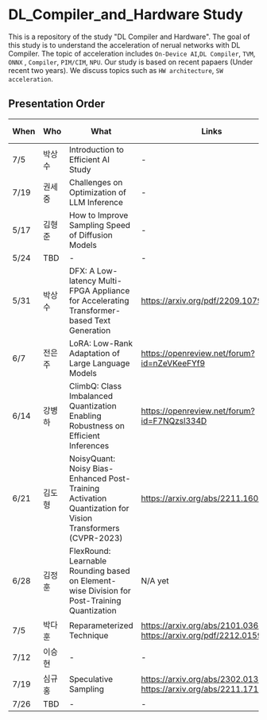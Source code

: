 # DL_Compiler_and_Hardware Study

This is a repository of the study "DL Compiler and Hardware". The goal of this study is to understand the acceleration of nerual networks with DL Compiler. The topic of acceleration includes `On-Device AI`,`DL Compiler`, `TVM`, `ONNX` , `Compiler`, `PIM/CIM`, `NPU`. Our study is based on recent papaers (Under recent two years). We discuss topics such as `HW architecture`, `SW acceleration`.


## Presentation Order
When | Who | What | Links | Issue # | Etc.
---- | --------- | ----------------------------------------- | ----------------------- | --------------------- | ----
7/5 | 박상수 | Introduction to Efficient AI Study | - | #1 | -
7/19 | 권세중 | Challenges on Optimization of LLM Inference | - | #2 | -
5/17 | 김형준 | How to Improve Sampling Speed of Diffusion Models | - | #3 | -
5/24 | TBD | - | - | - | -
5/31 | 박상수 | DFX: A Low-latency Multi-FPGA Appliance for Accelerating Transformer-based Text Generation | https://arxiv.org/pdf/2209.10797.pdf | #5 | -
6/7 | 전은주 | LoRA: Low-Rank Adaptation of Large Language Models | https://openreview.net/forum?id=nZeVKeeFYf9 | #6 | -
6/14 | 강병하 | ClimbQ: Class Imbalanced Quantization Enabling Robustness on Efficient Inferences | https://openreview.net/forum?id=F7NQzsl334D | #7 | -
6/21 | 김도형 | NoisyQuant: Noisy Bias-Enhanced Post-Training Activation Quantization for Vision Transformers (CVPR-2023) | https://arxiv.org/abs/2211.16056 | #8 | -
6/28 |  김정훈 | FlexRound: Learnable Rounding based on Element-wise Division for Post-Training Quantization | N/A yet | - | -
7/5 | 박다훈 | Reparameterized Technique | https://arxiv.org/abs/2101.03697 , https://arxiv.org/pdf/2212.01593.pdf | #10 | -
7/12 | 이승현 | - | - | - | -
7/19 | 심규홍 | Speculative Sampling | https://arxiv.org/abs/2302.01318, https://arxiv.org/abs/2211.17192 | #12 | -
7/26 | TBD | - | - | - | -

